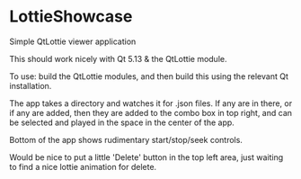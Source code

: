 # LottieShowcase
Simple QtLottie viewer application

This should work nicely with Qt 5.13 & the QtLottie module.

To use: build the QtLottie modules, and then build this using the
relevant Qt installation.

The app takes a directory and watches it for .json files. If any 
are in there, or if any are added, then they are added to the combo
box in top right, and can be selected and played in the space in the
center of the app.

Bottom of the app shows rudimentary start/stop/seek controls.

Would be nice to put a little 'Delete' button in the top left area,
just waiting to find a nice lottie animation for delete.
